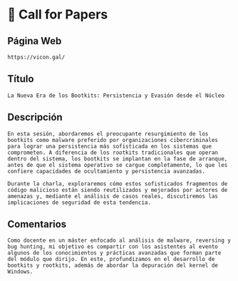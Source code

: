 # 📖 Call for Papers


## Página Web
    https://vicon.gal/


## Título

    La Nueva Era de los Bootkits: Persistencia y Evasión desde el Núcleo


## Descripción

    En esta sesión, abordaremos el preocupante resurgimiento de los bootkits como malware preferido por organizaciones cibercriminales para lograr una persistencia más sofisticada en los sistemas que comprometen. A diferencia de los rootkits tradicionales que operan dentro del sistema, los bootkits se implantan en la fase de arranque, antes de que el sistema operativo se cargue completamente, lo que les confiere capacidades de ocultamiento y persistencia avanzadas.

	Durante la charla, exploraremos cómo estos sofisticados fragmentos de código malicioso están siendo reutilizados y mejorados por actores de amenazas y, mediante el análisis de casos reales, discutiremos las implicaciones de seguridad de esta tendencia.


## Comentarios

    Como docente en un máster enfocado al análisis de malware, reversing y bug hunting, mi objetivo es compartir con los asistentes al evento algunos de los conocimientos y prácticas avanzadas que forman parte del módulo que dirijo. En este, profundizamos en el desarrollo de bootkits y rootkits, además de abordar la depuración del kernel de Windows.
